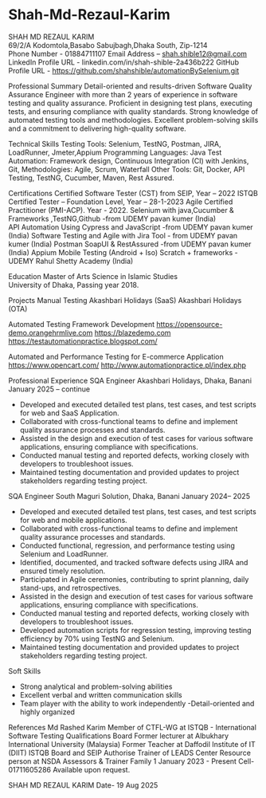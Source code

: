 # Shah-Md-Rezaul-Karim
SHAH MD REZAUL KARIM							
69/2/A Kodomtola,Basabo
Sabujbagh,Dhaka South, Zip-1214								
Phone Number - 01884711107
Email Address – shah.shible12@gmail.com
LinkedIn Profile URL - linkedin.com/in/shah-shible-2a436b222 
GitHub Profile URL -  https://github.com/shahshible/automationBySelenium.git
 
Professional Summary
Detail-oriented and results-driven Software Quality Assurance Engineer with more than 2 years of experience in software testing and quality assurance. Proficient in designing test plans, executing tests, and ensuring compliance with quality standards. Strong knowledge of automated testing tools and methodologies. Excellent problem-solving skills and a commitment to delivering high-quality software.

Technical Skills
Testing Tools:                              Selenium, TestNG, Postman, JIRA, LoadRunner, Jmeter,Appium
Programming Languages:                      Java
Test Automation:                           Framework design, Continuous Integration (CI) with Jenkins, Git, 
Methodologies:                             Agile, Scrum, Waterfall
Other Tools:                               Git, Docker, API Testing, TestNG, Cucumber, Maven, Rest Assured.

Certifications
Certified Software Tester (CST) from SEIP, Year – 2022
ISTQB Certified Tester – Foundation Level, Year – 28-1-2023
Agile Certified Practitioner (PMI-ACP). Year - 2022.
Selenium with java,Cucumber & Frameworks ,TestNG,Github -from UDEMY pavan kumer (India)  
API Automation Using Cypress and JavaScript -from UDEMY pavan kumer (India)
Software Testing and Agile with Jira Tool - from UDEMY pavan kumer (India)
Postman SoapUI & RestAssured -from UDEMY pavan kumer (India)
Appium Mobile Testing (Android + Iso) Scratch + frameworks  -  UDEMY Rahul Shetty Academy (India)
 
Education
Master of Arts Science in Islamic Studies  
University of Dhaka, Passing year 2018.

Projects
Manual Testing
Akashbari Holidays (SaaS)
Akashbari Holidays (OTA)

Automated Testing Framework Development
https://opensource-demo.orangehrmlive.com
https://blazedemo.com
https://testautomationpractice.blogspot.com/


Automated and Performance Testing for E-commerce Application 
https://www.opencart.com/
http://www.automationpractice.pl/index.php

Professional Experience
SQA Engineer
Akashbari Holidays, Dhaka, Banani
January 2025 – continue
 - Developed and executed detailed test plans, test cases, and test scripts for web and SaaS Application.
- Collaborated with cross-functional teams to define and implement quality assurance processes and standards.
- Assisted in the design and execution of test cases for various software applications, ensuring compliance with specifications.
- Conducted manual testing and reported defects, working closely with developers to troubleshoot issues.
- Maintained testing documentation and provided updates to project stakeholders regarding testing project.

SQA Engineer
South Maguri Solution, Dhaka, Banani
January 2024– 2025
 
- Developed and executed detailed test plans, test cases, and test scripts for web and mobile applications.
- Collaborated with cross-functional teams to define and implement quality assurance processes and standards.
- Conducted functional, regression, and performance testing using Selenium and LoadRunner.
- Identified, documented, and tracked software defects using JIRA and ensured timely resolution.
- Participated in Agile ceremonies, contributing to sprint planning, daily stand-ups, and retrospectives. 
- Assisted in the design and execution of test cases for various software applications, ensuring compliance with specifications.
- Conducted manual testing and reported defects, working closely with developers to troubleshoot issues.
- Developed automation scripts for regression testing, improving testing efficiency by 70% using TestNG and Selenium.
- Maintained testing documentation and provided updates to project stakeholders regarding testing project.

 Soft Skills
- Strong analytical and problem-solving abilities
- Excellent verbal and written communication skills
- Team player with the ability to work independently
-Detail-oriented and highly organized
 
References
Md Rashed Karim
Member of CTFL-WG at ISTQB - International Software Testing Qualifications Board
Former lecturer at Albukhary International University (Malaysia)
Former Teacher at Daffodil Institute of IT (DIIT)
ISTQB Board and SEIP Authorise Trainer of LEADS Center
Resource person at NSDA Assessors & Trainer Family
1 January 2023 - Present
Cell-01711605286
Available upon request.

SHAH MD REZAUL KARIM
 Date- 19 Aug 2025

